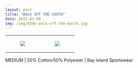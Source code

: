 ```yaml
---
layout: post
title: "WALK OFF THE EARTH"
date: 2021-03-08
img: /img/0386-walk-off-the-earth.jpg
---
```




<table style="width:100%;"><tr><td style="vertical-align:top;">
      <figure class="tmblr-full" data-orig-height="2048" data-orig-width="1365" data-orig-src="https://concertshirts.netlify.app/shirts/0386/0386-01.jpg"><img src="https://64.media.tumblr.com/0a1f4f6138f1031fdcdb64121a492c3b/79962049953bfba4-30/s540x810/61c2d452c98b3e9052f535ba6a00fc67436139d3.jpg" data-orig-height="2048" data-orig-width="1365" data-orig-src="https://concertshirts.netlify.app/shirts/0386/0386-01.jpg"/></figure></td>
    <td style="vertical-align:top;">
      <figure class="tmblr-full" data-orig-height="2048" data-orig-width="1365" data-orig-src="https://concertshirts.netlify.app/shirts/0386/0386-02.jpg"><img src="https://64.media.tumblr.com/048334ff66251879014382c276e617b5/79962049953bfba4-c9/s540x810/f3b2f890300c861f1aecf9aa5f5d96dbef7e902d.jpg" data-orig-height="2048" data-orig-width="1365" data-orig-src="https://concertshirts.netlify.app/shirts/0386/0386-02.jpg"/></figure></td>
  </tr></table><p>
  MEDIUM | 50% Cotton/50% Polyester | Bay Island Sportswear
</p>
